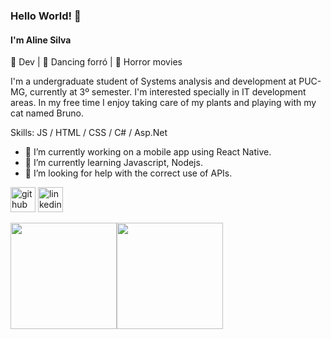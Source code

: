 ### Hello World! 👋

#### I'm Aline Silva

💙 Dev | 💙 Dancing forró | 💙 Horror movies

I'm a undergraduate student of Systems analysis and development at PUC-MG, currently at 3º semester. I'm interested specially in IT development areas. In my free time I enjoy taking care of my plants and playing with my cat named Bruno.

Skills: JS / HTML / CSS / C# / Asp.Net 

- 🔭 I’m currently working on a mobile app using React Native.  
- 🌱 I’m currently learning Javascript, Nodejs.  
- 🤔 I’m looking for help with the correct use of APIs. 


[<img src='https://cdn.jsdelivr.net/npm/simple-icons@3.0.1/icons/github.svg' alt='github' height='40'>](https://github.com/AlineSilvaDev)  [<img src='https://cdn.jsdelivr.net/npm/simple-icons@3.0.1/icons/linkedin.svg' alt='linkedin' height='40'>](https://www.linkedin.com/in/https://www.linkedin.com/in/aline-silva-3666051aa//)  

 

<div  style="display: inline-flex">
<img align="center" height="170em" src="https://github-readme-stats-eight-theta.vercel.app/api?username=AlineSilvaDev&show_icons=true&theme=dark&include_all_commits=true&count_private=true"/> 
<img align="center" height="170em" src="https://github-readme-stats.vercel.app/api/top-langs/?username=AlineSilvaDev&layout=compact&langs_count=8&theme=dark"/>
</div>
